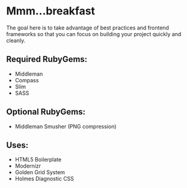 #  Mmm...breakfast

The goal here is to take advantage of best practices and frontend frameworks so that you can focus on building your project quickly and cleanly.

## Required RubyGems:
- Middleman
- Compass
- Slim
- SASS

## Optional RubyGems:
- Middleman Smusher (PNG compression)

## Uses:
- HTML5 Boilerplate
- Modernizr
- Golden Grid System
- Holmes Diagnostic CSS
